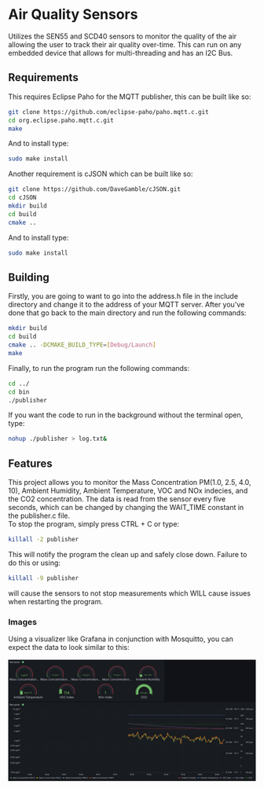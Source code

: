 # Air Quality Sensors<a name="Air Quality Sensors"></a>

Utilizes the SEN55 and SCD40 sensors to monitor the quality of the air allowing the user to track their air quality over-time.
This can run on any embedded device that allows for multi-threading and has an I2C Bus.<br>

## Requirements
This requires Eclipse Paho for the MQTT publisher, this can be built like so:
```bash
git clone https://github.com/eclipse-paho/paho.mqtt.c.git
cd org.eclipse.paho.mqtt.c.git
make
```
And to install type:
```bash
sudo make install
```
Another requirement is cJSON which can be built like so:
```bash
git clone https://github.com/DaveGamble/cJSON.git
cd cJSON
mkdir build
cd build
cmake ..
```
And to install type:
```bash
sudo make install
```

## Building
Firstly, you are going to want to go into the address.h file in the include directory and change it to the address of your MQTT server. After you've done that go back to the main directory and run the following commands:
```bash
mkdir build
cd build
cmake .. -DCMAKE_BUILD_TYPE=[Debug/Launch]
make
```
Finally, to run the program run the following commands:
```bash
cd ../
cd bin
./publisher
```
If you want the code to run in the background without the terminal open, type:
```bash
nohup ./publisher > log.txt&
```

## Features
This project allows you to monitor the Mass Concentration PM(1.0, 2.5, 4.0, 10), Ambient Humidity, Ambient Temperature, VOC and NOx indecies, and the CO2 concentration. The data is read from the sensor every five seconds, which can be changed by changing the WAIT_TIME constant in the publisher.c file.<br>
To stop the program, simply press CTRL + C or type:
```bash
killall -2 publisher
```
 This will notify the program the clean up and safely close down. Failure to do this or using:
 ```bash
 killall -9 publisher
```
will cause the sensors to not stop measurements which WILL cause issues when restarting the program.

### Images
Using a visualizer like Grafana in conjunction with Mosquitto, you can expect the data to look similar to this: <br>\
![Data displayed to Grafana](./images/Grafana-Sensor-Data.png)
